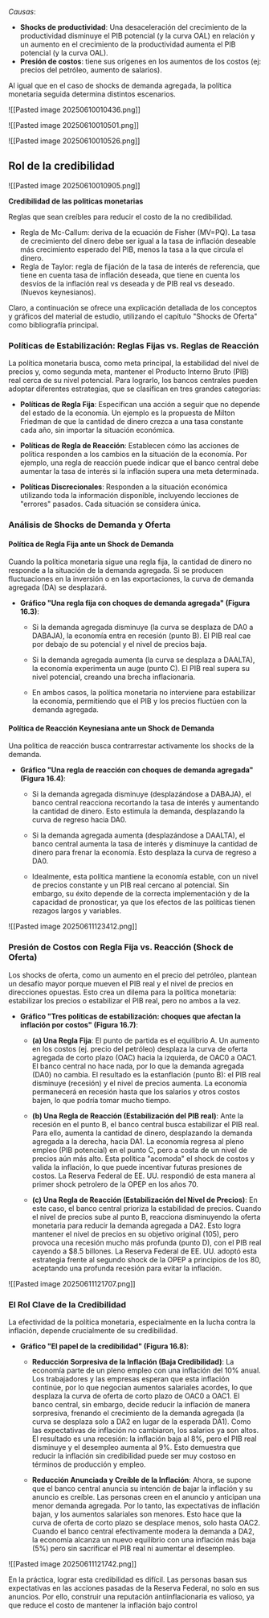 *Causas*: 
* **Shocks de productividad**: Una desaceleración del crecimiento de la productividad disminuye el PIB potencial (y la curva OAL) en relación y un aumento en el crecimiento de la productividad aumenta el PIB potencial (y la curva OAL). 
* **Presión de costos**: tiene sus orígenes en los aumentos de los costos (ej: precios del petróleo, aumento de salarios).

Al igual que en el caso de shocks de demanda agregada, la política monetaria seguida determina distintos escenarios.

![[Pasted image 20250610010436.png]]

![[Pasted image 20250610010501.png]]

![[Pasted image 20250610010526.png]]

## Rol de la credibilidad

![[Pasted image 20250610010905.png]]

**Credibilidad de las politicas monetarias**

Reglas que sean creíbles para reducir el costo de la no credibilidad.
* Regla de Mc-Callum: deriva de la ecuación de Fisher (MV=PQ). La tasa de crecimiento del dinero debe ser igual a la tasa de inflación deseable más crecimiento esperado del PIB, menos la tasa a la que circula el dinero.
* Regla de Taylor: regla de fijación de la tasa de interés de referencia, que tiene en cuenta tasa de inflación deseada, que tiene en cuenta los desvíos de la inflación real vs deseada y de PIB real vs deseado. (Nuevos keynesianos).

Claro, a continuación se ofrece una explicación detallada de los conceptos y gráficos del material de estudio, utilizando el capítulo "Shocks de Oferta" como bibliografía principal.

### Políticas de Estabilización: Reglas Fijas vs. Reglas de Reacción

La política monetaria busca, como meta principal, la estabilidad del nivel de precios y, como segunda meta, mantener el Producto Interno Bruto (PIB) real cerca de su nivel potencial. Para lograrlo, los bancos centrales pueden adoptar diferentes estrategias, que se clasifican en tres grandes categorías:

- **Políticas de Regla Fija**: Especifican una acción a seguir que no depende del estado de la economía. Un ejemplo es la propuesta de Milton Friedman de que la cantidad de dinero crezca a una tasa constante cada año, sin importar la situación económica.
    
- **Políticas de Regla de Reacción**: Establecen cómo las acciones de política responden a los cambios en la situación de la economía. Por ejemplo, una regla de reacción puede indicar que el banco central debe aumentar la tasa de interés si la inflación supera una meta determinada.
    
- **Políticas Discrecionales**: Responden a la situación económica utilizando toda la información disponible, incluyendo lecciones de "errores" pasados. Cada situación se considera única.
    

### Análisis de Shocks de Demanda y Oferta

#### Política de Regla Fija ante un Shock de Demanda

Cuando la política monetaria sigue una regla fija, la cantidad de dinero no responde a la situación de la demanda agregada. Si se producen fluctuaciones en la inversión o en las exportaciones, la curva de demanda agregada (DA) se desplazará.

- **Gráfico "Una regla fija con choques de demanda agregada" (Figura 16.3)**:
    - Si la demanda agregada disminuye (la curva se desplaza de DA0​ a DABAJA​), la economía entra en recesión (punto B). El PIB real cae por debajo de su potencial y el nivel de precios baja.
        
    - Si la demanda agregada aumenta (la curva se desplaza a DAALTA​), la economía experimenta un auge (punto C). El PIB real supera su nivel potencial, creando una brecha inflacionaria.
        
    - En ambos casos, la política monetaria no interviene para estabilizar la economía, permitiendo que el PIB y los precios fluctúen con la demanda agregada.
        

#### Política de Reacción Keynesiana ante un Shock de Demanda

Una política de reacción busca contrarrestar activamente los shocks de la demanda.

- **Gráfico "Una regla de reacción con choques de demanda agregada" (Figura 16.4)**:
    - Si la demanda agregada disminuye (desplazándose a DABAJA​), el banco central reacciona recortando la tasa de interés y aumentando la cantidad de dinero. Esto estimula la demanda, desplazando la curva de regreso hacia DA0​.
        
    - Si la demanda agregada aumenta (desplazándose a DAALTA​), el banco central aumenta la tasa de interés y disminuye la cantidad de dinero para frenar la economía. Esto desplaza la curva de regreso a DA0​.
        
    - Idealmente, esta política mantiene la economía estable, con un nivel de precios constante y un PIB real cercano al potencial. Sin embargo, su éxito depende de la correcta implementación y de la capacidad de pronosticar, ya que los efectos de las políticas tienen rezagos largos y variables.
        
![[Pasted image 20250611123412.png]]
### Presión de Costos con Regla Fija vs. Reacción (Shock de Oferta)

Los shocks de oferta, como un aumento en el precio del petróleo, plantean un desafío mayor porque mueven el PIB real y el nivel de precios en direcciones opuestas. Esto crea un dilema para la política monetaria: estabilizar los precios o estabilizar el PIB real, pero no ambos a la vez.

- **Gráfico "Tres políticas de estabilización: choques que afectan la inflación por costos" (Figura 16.7)**:
    - **(a) Una Regla Fija**: El punto de partida es el equilibrio A. Un aumento en los costos (ej. precio del petróleo) desplaza la curva de oferta agregada de corto plazo (OAC) hacia la izquierda, de OAC0​ a OAC1​. El banco central no hace nada, por lo que la demanda agregada (DA0​) no cambia. El resultado es la estanflación (punto B): el PIB real disminuye (recesión) y el nivel de precios aumenta. La economía permanecerá en recesión hasta que los salarios y otros costos bajen, lo que podría tomar mucho tiempo.
        
    - **(b) Una Regla de Reacción (Estabilización del PIB real)**: Ante la recesión en el punto B, el banco central busca estabilizar el PIB real. Para ello, aumenta la cantidad de dinero, desplazando la demanda agregada a la derecha, hacia DA1​. La economía regresa al pleno empleo (PIB potencial) en el punto C, pero a costa de un nivel de precios aún más alto. Esta política "acomoda" el shock de costos y valida la inflación, lo que puede incentivar futuras presiones de costos. La Reserva Federal de EE. UU. respondió de esta manera al primer shock petrolero de la OPEP en los años 70.
        
    - **(c) Una Regla de Reacción (Estabilización del Nivel de Precios)**: En este caso, el banco central prioriza la estabilidad de precios. Cuando el nivel de precios sube al punto B, reacciona disminuyendo la oferta monetaria para reducir la demanda agregada a DA2​. Esto logra mantener el nivel de precios en su objetivo original (105), pero provoca una recesión mucho más profunda (punto D), con el PIB real cayendo a $8.5 billones. La Reserva Federal de EE. UU. adoptó esta estrategia frente al segundo shock de la OPEP a principios de los 80, aceptando una profunda recesión para evitar la inflación.

![[Pasted image 20250611121707.png]]


### El Rol Clave de la Credibilidad

La efectividad de la política monetaria, especialmente en la lucha contra la inflación, depende crucialmente de su credibilidad.

- **Gráfico "El papel de la credibilidad" (Figura 16.8)**:
    - **Reducción Sorpresiva de la Inflación (Baja Credibilidad)**: La economía parte de un pleno empleo con una inflación del 10% anual. Los trabajadores y las empresas esperan que esta inflación continúe, por lo que negocian aumentos salariales acordes, lo que desplaza la curva de oferta de corto plazo de OAC0​ a OAC1​. El banco central, sin embargo, decide reducir la inflación de manera sorpresiva, frenando el crecimiento de la demanda agregada (la curva se desplaza solo a DA2​ en lugar de la esperada DA1​). Como las expectativas de inflación no cambiaron, los salarios ya son altos. El resultado es una recesión: la inflación baja al 8%, pero el PIB real disminuye y el desempleo aumenta al 9%. Esto demuestra que reducir la inflación sin credibilidad puede ser muy costoso en términos de producción y empleo.
        
    - **Reducción Anunciada y Creíble de la Inflación**: Ahora, se supone que el banco central anuncia su intención de bajar la inflación y su anuncio es creíble. Las personas creen en el anuncio y anticipan una menor demanda agregada. Por lo tanto, las expectativas de inflación bajan, y los aumentos salariales son menores. Esto hace que la curva de oferta de corto plazo se desplace menos, solo hasta OAC2​. Cuando el banco central efectivamente modera la demanda a DA2​, la economía alcanza un nuevo equilibrio con una inflación más baja (5%) pero sin sacrificar el PIB real ni aumentar el desempleo.
        
![[Pasted image 20250611121742.png]]



En la práctica, lograr esta credibilidad es difícil. Las personas basan sus expectativas en las acciones pasadas de la Reserva Federal, no solo en sus anuncios. Por ello, construir una reputación antiinflacionaria es valioso, ya que reduce el costo de mantener la inflación bajo control